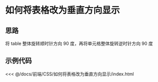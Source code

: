 # 如何将表格改为垂直方向显示

## 思路

将 table 整体旋转顺时针方向 90 度，再将单元格整体旋转逆时针方向 90 度

## 示例代码

<Visual relative="./index.html" />

<<< @/docs/前端/CSS/如何将表格改为垂直方向显示/index.html
